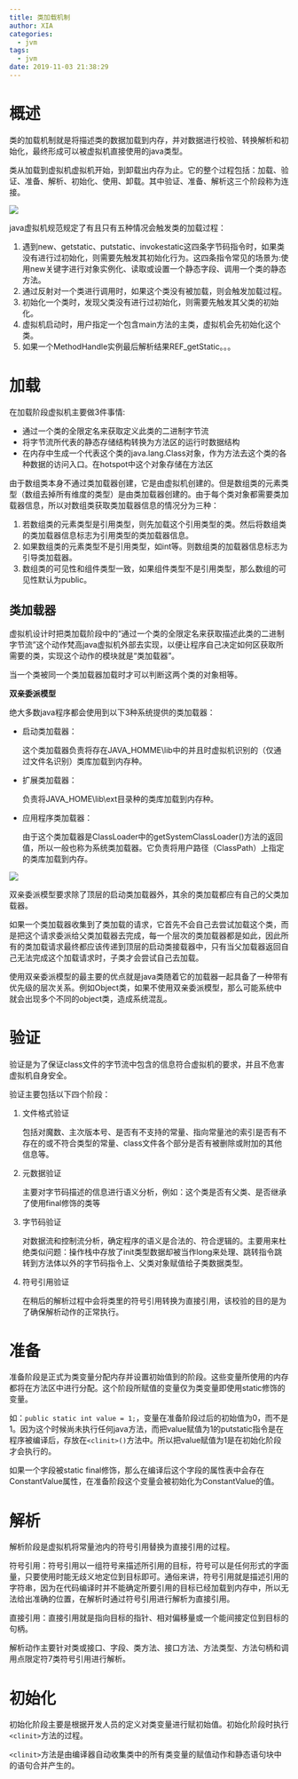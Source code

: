 ```yaml
---
title: 类加载机制
author: XIA
categories:
  - jvm
tags:
  - jvm
date: 2019-11-03 21:38:29
---
```


# 概述

类的加载机制就是将描述类的数据加载到内存，并对数据进行校验、转换解析和初始化，最终形成可以被虚拟机直接使用的java类型。

类从加载到虚拟机虚拟机开始，到卸载出内存为止。它的整个过程包括：加载、验证、准备、解析、初始化、使用、卸载。其中验证、准备、解析这三个阶段称为连接。

![](https://xbxblog2.bj.bcebos.com/类加载机制/classLife.png?authorization=bce-auth-v1/0b8f90ee057342ce960257df33e0ec7b/2019-12-23T11:25:34Z/-1/host/e2d5cee84f42231621a9a604be6e849ae93c77d38fd25933a9040f224c7b0595)

java虚拟机规范规定了有且只有五种情况会触发类的加载过程：

1. 遇到new、getstatic、putstatic、invokestatic这四条字节码指令时，如果类没有进行过初始化，则需要先触发其初始化行为。这四条指令常见的场景为:使用new关键字进行对象实例化、读取或设置一个静态字段、调用一个类的静态方法。
2. 通过反射对一个类进行调用时，如果这个类没有被加载，则会触发加载过程。
3. 初始化一个类时，发现父类没有进行过初始化，则需要先触发其父类的初始化。
4. 虚拟机启动时，用户指定一个包含main方法的主类，虚拟机会先初始化这个类。
5. 如果一个MethodHandle实例最后解析结果REF_getStatic。。。

# 加载

在加载阶段虚拟机主要做3件事情:

+ 通过一个类的全限定名来获取定义此类的二进制字节流
+ 将字节流所代表的静态存储结构转换为方法区的运行时数据结构
+ 在内存中生成一个代表这个类的java.lang.Class对象，作为方法去这个类的各种数据的访问入口。在hotspot中这个对象存储在方法区

由于数组类本身不通过类加载器创建，它是由虚拟机创建的。但是数组类的元素类型（数组去掉所有维度的类型）是由类加载器创建的。由于每个类对象都需要类加载器信息，所以对数组类获取类加载器信息的情况分为三种：

1. 若数组类的元素类型是引用类型，则先加载这个引用类型的类。然后将数组类的类加载器信息标志为引用类型的类加载器信息。
2. 如果数组类的元素类型不是引用类型，如int等。则数组类的加载器信息标志为引导类加载器。
3. 数组类的可见性和组件类型一致，如果组件类型不是引用类型，那么数组的可见性默认为public。

## 类加载器

虚拟机设计时把类加载阶段中的“通过一个类的全限定名来获取描述此类的二进制字节流”这个动作梵高java虚拟机外部去实现，以便让程序自己决定如何区获取所需要的类，实现这个动作的模块就是“类加载器”。

当一个类被同一个类加载器加载时才可以判断这两个类的对象相等。

**双亲委派模型**

绝大多数java程序都会使用到以下3种系统提供的类加载器：

+ 启动类加载器：

  这个类加载器负责将存在JAVA_HOMME\lib中的并且时虚拟机识别的（仅通过文件名识别）类库加载到内存种。

+ 扩展类加载器：

  负责将JAVA_HOME\lib\ext目录种的类库加载到内存种。

+ 应用程序类加载器：

  由于这个类加载器是ClassLoader中的getSystemClassLoader()方法的返回值，所以一般也称为系统类加载器。它负责将用户路径（ClassPath）上指定的类库加载到内存。

![](https://xbxblog2.bj.bcebos.com/类加载机制/双亲委派.png?authorization=bce-auth-v1/0b8f90ee057342ce960257df33e0ec7b/2019-12-23T11:25:59Z/-1/host/7b5af2f91249ff4d1aa4a6572fba288ca59005321e4b685ba8a49e731d81769f)

双亲委派模型要求除了顶层的启动类加载器外，其余的类加载都应有自己的父类加载器。

如果一个类加载器收集到了类加载的请求，它首先不会自己去尝试加载这个类，而是把这个请求委派给父类加载器去完成，每一个层次的类加载器都是如此，因此所有的类加载请求最终都应该传递到顶层的启动类接载器中，只有当父加载器返回自己无法完成这个加载请求时，子类才会尝试自己去加载。

使用双亲委派模型的最主要的优点就是java类随着它的加载器一起具备了一种带有优先级的层次关系。例如Object类，如果不使用双亲委派模型，那么可能系统中就会出现多个不同的object类，造成系统混乱。

# 验证

验证是为了保证class文件的字节流中包含的信息符合虚拟机的要求，并且不危害虚拟机自身安全。

验证主要包括以下四个阶段：

1. 文件格式验证

   包括对魔数、主次版本号、是否有不支持的常量、指向常量池的索引是否有不存在的或不符合类型的常量、class文件各个部分是否有被删除或附加的其他信息等。

2. 元数据验证

   主要对字节码描述的信息进行语义分析，例如：这个类是否有父类、是否继承了使用final修饰的类等

3. 字节码验证

   对数据流和控制流分析，确定程序的语义是合法的、符合逻辑的。主要用来杜绝类似问题：操作栈中存放了init类型数据却被当作long来处理、跳转指令跳转到方法体以外的字节码指令上、父类对象赋值给子类数据类型。

4. 符号引用验证

   在稍后的解析过程中会将类里的符号引用转换为直接引用，该校验的目的是为了确保解析动作的正常执行。

# 准备

准备阶段是正式为类变量分配内存并设置初始值到的阶段。这些变量所使用的内存都将在方法区中进行分配。这个阶段所赋值的变量仅为类变量即使用static修饰的变量。

如：`public static int value = 1;`，变量在准备阶段过后的初始值为0，而不是1。因为这个时候尚未执行任何java方法，而把value赋值为1的putstatic指令是在程序被编译后，存放在`<clinit>()`方法中。所以把value赋值为1是在初始化阶段才会执行的。

如果一个字段被static final修饰，那么在编译后这个字段的属性表中会存在ConstantValue属性，在准备阶段这个变量会被初始化为ConstantValue的值。

# 解析

解析阶段是虚拟机将常量池内的符号引用替换为直接引用的过程。

符号引用：符号引用以一组符号来描述所引用的目标，符号可以是任何形式的字面量，只要使用时能无歧义地定位到目标即可。通俗来讲，符号引用就是描述引用的字符串，因为在代码编译时并不能确定所要引用的目标已经加载到内存中，所以无法给出准确的位置，在解析时通过符号引用进行解析为直接引用。

直接引用：直接引用就是指向目标的指针、相对偏移量或一个能间接定位到目标的句柄。

解析动作主要针对类或接口、字段、类方法、接口方法、方法类型、方法句柄和调用点限定符7类符号引用进行解析。

# 初始化

初始化阶段主要是根据开发人员的定义对类变量进行赋初始值。初始化阶段时执行`<clinit>`方法的过程。

`<clinit>`方法是由编译器自动收集类中的所有类变量的赋值动作和静态语句块中的语句合并产生的。













